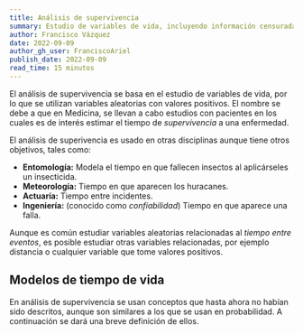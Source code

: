 ```yaml
---
title: Análisis de supervivencia
summary: Estudio de variables de vida, incluyendo información censurada.
author: Francisco Vázquez
date: 2022-09-09
author_gh_user: FranciscoAriel
publish_date: 2022-09-09
read_time: 15 minutos
---
```


El análisis de supervivencia se basa en el estudio de variables de vida, por lo que se utilizan variables aleatorias con valores positivos. El nombre se debe a que en Medicina, se llevan a cabo estudios con pacientes en los cuales es de interés estimar el tiempo de _supervivencia_ a una enfermedad.

El análisis de superivencia es usado en otras disciplinas aunque tiene otros objetivos, tales como:

- **Entomología:** Modela el tiempo en que fallecen insectos al aplicárseles un insecticida.
- **Meteorología:** Tiempo en que aparecen los huracanes.
- **Actuaría:** Tiempo entre incidentes.
- **Ingeniería:** (conocido como _confiabilidad_) Tiempo en que aparece una falla.

Aunque es común estudiar variables aleatorias relacionadas al _tiempo entre eventos_, es posible estudiar otras variables relacionadas, por ejemplo distancia o cualquier variable que tome valores positivos.

## Modelos de tiempo de vida

En análisis de supervivencia se usan conceptos que hasta ahora no habían sido descritos, aunque son similares a los que se usan en probabilidad. A continuación se dará una breve definición de ellos.



